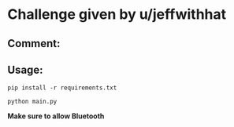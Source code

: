 # Challenge given by u/jeffwithhat

## Comment:


## Usage:
```
pip install -r requirements.txt
```

```
python main.py
```

**Make sure to allow Bluetooth**